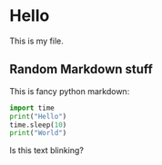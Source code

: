 # Hello
This is my file.
## Random Markdown stuff
This is fancy python markdown:
```python
import time
print("Hello")
time.sleep(10)
print("World")
```
<blink>Is this text blinking?</blink>